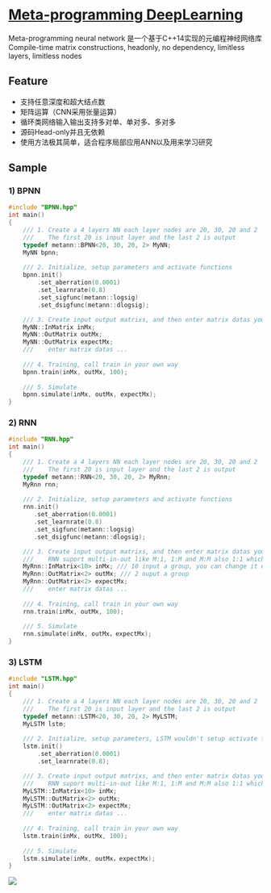 # [Meta-programming DeepLearning](https://github.com/bowdar/DeepLearning) 
Meta-programming neural network 是一个基于C++14实现的元编程神经网络库
Compile-time matrix constructions, headonly, no dependency, limitless layers, limitless nodes
 
## Feature
* 支持任意深度和超大结点数
* 矩阵运算（CNN采用张量运算）
* 循环类网络输入输出支持多对单、单对多、多对多
* 源码Head-only并且无依赖
* 使用方法极其简单，适合程序局部应用ANN以及用来学习研究

## Sample
### 1) BPNN
```cpp
#include "BPNN.hpp"
int main()
{
    /// 1. Create a 4 layers NN each layer nodes are 20, 30, 20 and 2
    ///    The first 20 is input layer and the last 2 is output
    typedef metann::BPNN<20, 30, 20, 2> MyNN;
    MyNN bpnn;
    
    /// 2. Initialize, setup parameters and activate functions
    bpnn.init()
        .set_aberration(0.0001)
        .set_learnrate(0.8)
        .set_sigfunc(metann::logsig)
        .set_dsigfunc(metann::dlogsig);

    /// 3. Create input output matrixs, and then enter matrix datas your self
    MyNN::InMatrix inMx;
    MyNN::OutMatrix outMx;
    MyNN::OutMatrix expectMx;
    ///    enter matrix datas ...
    
    /// 4. Training, call train in your own way
    bpnn.train(inMx, outMx, 100);
    
    /// 5. Simulate
    bpnn.simulate(inMx, outMx, expectMx);
}
```

### 2) RNN
```cpp
#include "RNN.hpp"
int main()
{
    /// 1. Create a 4 layers NN each layer nodes are 20, 30, 20 and 2
    ///    The first 20 is input layer and the last 2 is output
    typedef metann::RNN<20, 30, 20, 2> MyRnn;
    MyRnn rnn;
    
    /// 2. Initialize, setup parameters and activate functions
    rnn.init()
       .set_aberration(0.0001)
       .set_learnrate(0.8)
       .set_sigfunc(metann::logsig)
       .set_dsigfunc(metann::dlogsig);

    /// 3. Create input output matrixs, and then enter matrix datas your self
    ///    RNN suport multi-in-out like M:1, 1:M and M:M also 1:1 which is meaningless
    MyRnn::InMatrix<10> inMx; /// 10 input a group, you can change it each training
    MyRnn::OutMatrix<2> outMx; /// 2 ouput a group
    MyRnn::OutMatrix<2> expectMx;
    ///    enter matrix datas ...
    
    /// 4. Training, call train in your own way
    rnn.train(inMx, outMx, 100);
    
    /// 5. Simulate
    rnn.simulate(inMx, outMx，expectMx);
}
```

### 3) LSTM
```cpp
#include "LSTM.hpp"
int main()
{
    /// 1. Create a 4 layers NN each layer nodes are 20, 30, 20 and 2
    ///    The first 20 is input layer and the last 2 is output
    typedef metann::LSTM<20, 30, 20, 2> MyLSTM;
    MyLSTM lstm;
    
    /// 2. Initialize, setup parameters, LSTM wouldn't setup activate functions
    lstm.init()
        .set_aberration(0.0001)
        .set_learnrate(0.8);

    /// 3. Create input output matrixs, and then enter matrix datas your self
    ///    RNN suport multi-in-out like M:1, 1:M and M:M also 1:1 which is meaningless
    MyLSTM::InMatrix<10> inMx;
    MyLSTM::OutMatrix<2> outMx;
    MyLSTM::OutMatrix<2> expectMx;
    ///    enter matrix datas ...
    
    /// 4. Training, call train in your own way
    lstm.train(inMx, outMx, 100);
    
    /// 5. Simulate
    lstm.simulate(inMx, outMx，expectMx);
}
```
<a href="https://996.icu"><img src="https://img.shields.io/badge/link-996.icu-red.svg"></a>
